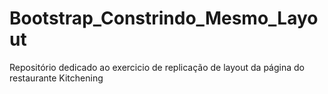# Bootstrap_Constrindo_Mesmo_Layout
Repositório dedicado ao exercicio de replicação de layout da página do restaurante Kitchening
